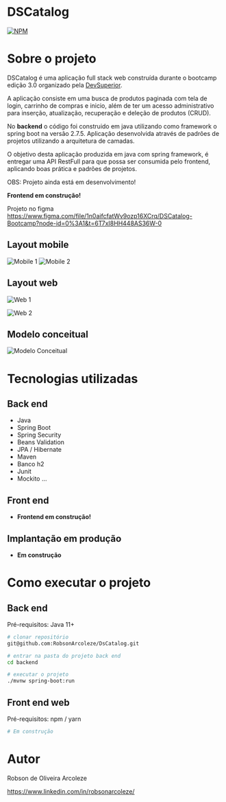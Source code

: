 # DSCatalog 
[![NPM](https://img.shields.io/npm/l/react)](https://github.com/devsuperior/sds1-wmazoni/blob/master/LICENSE) 

# Sobre o projeto

DSCatalog é uma aplicação full stack web construída durante o bootcamp edição 3.0 organizado pela [DevSuperior](https://devsuperior.com "Site da DevSuperior").

A aplicação consiste em uma busca de produtos paginada com tela de login, carrinho de compras e inicio, além de ter um acesso administrativo para inserção, atualização, recuperação e deleção de produtos (CRUD).

No **backend** o código foi construido em java utilizando como framework o spring boot na versão 2.7.5. Aplicação desenvolvida através de padrões de projetos utilizando a arquitetura de camadas.

O objetivo desta aplicação produzida em java com spring framework, é entregar uma API RestFull para que possa ser consumida pelo frontend, aplicando boas prática e padrões de projetos.

OBS: Projeto ainda está em desenvolvimento!

**Frontend em construção!**

Projeto no figma
https://www.figma.com/file/1n0aifcfatWv9ozp16XCrq/DSCatalog-Bootcamp?node-id=0%3A1&t=6T7xI8HH448AS36W-0
## Layout mobile 
![Mobile 1](https://github.com/RobsonArcoleze/DsCatalog/blob/main/img/mobile01.png) ![Mobile 2](https://github.com/RobsonArcoleze/DsCatalog/blob/main/img/mobile02.png)

## Layout web
![Web 1](https://github.com/RobsonArcoleze/DsCatalog/blob/main/img/web01.png)

![Web 2](https://github.com/RobsonArcoleze/DsCatalog/blob/main/img/web02.png)

## Modelo conceitual
![Modelo Conceitual](https://github.com/RobsonArcoleze/DsCatalog/blob/main/img/modeloConceitual.png)

# Tecnologias utilizadas
## Back end
- Java
- Spring Boot
- Spring Security
- Beans Validation
- JPA / Hibernate
- Maven
- Banco h2
- Junit
- Mockito
...

## Front end
- **Frontend em construção!**
## Implantação em produção
- **Em construção**

# Como executar o projeto

## Back end
Pré-requisitos: Java 11+

```bash
# clonar repositório
git@github.com:RobsonArcoleze/DsCatalog.git

# entrar na pasta do projeto back end
cd backend

# executar o projeto
./mvnw spring-boot:run
```

## Front end web
Pré-requisitos: npm / yarn

```bash
# Em construção
```

# Autor

Robson de Oliveira Arcoleze

https://www.linkedin.com/in/robsonarcoleze/

